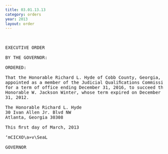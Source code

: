 ```yaml
---
title: 03.01.13.13
category: orders
year: 2013
layout: order
---
```


<pre> 

EXECUTIVE ORDER

BY THE GOVERNOR:

ORDERED:

That the Honorable Richard L. Hyde of Cobb County, Georgia, is
appointed as a member of the Judicial Qualiﬁcations Commission,
for a term of office ending December 31, 2016, to succeed the
Honorable W. Jackson Winter, whose term expired on December
31, 2012.

The Honorable Richard L. Hyde
30 Ivan Allen Jr. Blvd NW
Atlanta, Georgia 30308

This ﬁrst day of March, 2013

‘mCICXO\a»v\SeaL

GOVERNOR

</pre>
